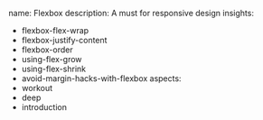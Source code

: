 name: Flexbox
description: A must for responsive design
insights:
  - flexbox-flex-wrap
  - flexbox-justify-content
  - flexbox-order
  - using-flex-grow
  - using-flex-shrink
  - avoid-margin-hacks-with-flexbox
aspects:
  - workout
  - deep
  - introduction

